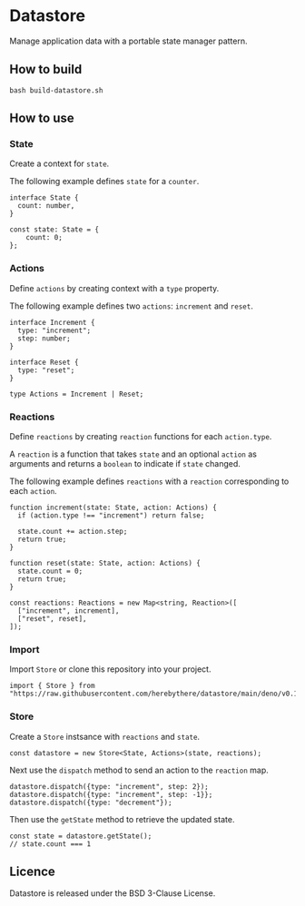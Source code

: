 # Datastore

Manage application data with a portable state manager pattern.

## How to build

```SH
bash build-datastore.sh
```

## How to use

### State

Create a context for `state`.

The following example defines `state` for a `counter`.

```TS
interface State {
  count: number,
}

const state: State = {
	count: 0;
};
```

### Actions

Define `actions` by creating context with a `type` property.

The following example defines two `actions`: `increment` and `reset`.

```TS
interface Increment {
  type: "increment";
  step: number;
}

interface Reset {
  type: "reset";
}

type Actions = Increment | Reset;
```

### Reactions

Define `reactions` by creating `reaction` functions for each `action.type`.

A `reaction` is a function that takes `state` and an optional `action` as
arguments and returns a `boolean` to indicate if `state` changed.

The following example defines `reactions` with a `reaction` corresponding to
each `action`.

```TS
function increment(state: State, action: Actions) {
  if (action.type !== "increment") return false;

  state.count += action.step;
  return true;
}

function reset(state: State, action: Actions) {
  state.count = 0;
  return true;
}

const reactions: Reactions = new Map<string, Reaction>([
  ["increment", increment],
  ["reset", reset],
]);
```

### Import

Import `Store` or clone this repository into your project.

```TS
import { Store } from "https://raw.githubusercontent.com/herebythere/datastore/main/deno/v0.1/mod.ts";
```

### Store

Create a `Store` instsance with `reactions` and `state`.

```TS
const datastore = new Store<State, Actions>(state, reactions);
```

Next use the `dispatch` method to send an action to the `reaction` map.

```TS
datastore.dispatch({type: "increment", step: 2});
datastore.dispatch({type: "increment", step: -1}};
datastore.dispatch({type: "decrement"});
```

Then use the `getState` method to retrieve the updated state.

```TS
const state = datastore.getState();
// state.count === 1
```

## Licence

Datastore is released under the BSD 3-Clause License.
